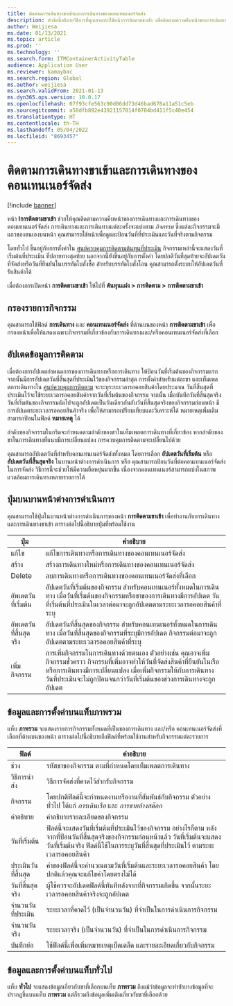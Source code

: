 ```yaml
---
title: ติดตามการเดินทางขาเข้าและการเดินทางของคอนเทนเนอร์จัดส่ง
description: หัวข้อนี้อธิบายวิธีการที่คุณสามารถใช้หน้าการติดตามขาเข้า เพื่อติดตามความคืบหน้าของการเดินทางและการเดินทางของคอนเทนเนอร์จัดส่ง
author: Weijiesa
ms.date: 01/13/2021
ms.topic: article
ms.prod: ''
ms.technology: ''
ms.search.form: ITMContainerActivityTable
audience: Application User
ms.reviewer: kamaybac
ms.search.region: Global
ms.author: weijiesa
ms.search.validFrom: 2021-01-13
ms.dyn365.ops.version: 10.0.17
ms.openlocfilehash: 07f93cfe563c90d06dd73d46bad678a11a51c5eb
ms.sourcegitcommit: a58dfb892e43921157014f0784bd411f5c40e454
ms.translationtype: HT
ms.contentlocale: th-TH
ms.lasthandoff: 05/04/2022
ms.locfileid: "8693457"
---
```

# <a name="track-inbound-voyages-and-shipping-container-journeys"></a>ติดตามการเดินทางขาเข้าและการเดินทางของคอนเทนเนอร์จัดส่ง

[!include [banner](../../includes/banner.md)]

หน้า **Iการติดตามขาเข้า** ช่วยให้คุณติดตามความคืบหน้าของการเดินทางและการเดินทางของคอนเทนเนอร์จัดส่ง การเดินทางและการเดินทางแต่ละครั้งจะแบ่งตาม *กิจกรรม* ซึ่งแต่ละกิจกรรมจะมีแถวของตนเองบนหน้า คุณสามารถใช้หน้าเพื่อดูและป้อนวันที่ที่ประเมินและวันที่จริงตามกิจกรรม

โดยทั่วไป ขึ้นอยู่กับการตั้งค่าใน [ศูนย์ควบคุมการติดตามต้นทุนที่ประเมิน](delivery-information-setup.md#tracking-control-center)  กิจกรรมเหล่านี้จะแสดงวันที่เริ่มต้นที่ประเเมิน ที่ปลายทางสุดท้าย นอกจากนี้ยังขึ้นอยู่กับการตั้งค่า โดยปกติวันที่สุดท้ายจะอัปเดตวันที่จัดส่งหรือวันที่ยืนยันในบรรทัดใบสั่งซื้อ สำหรับบรรทัดใบสั่งโอน คุณสามารถตั้งระบบให้อัปเดตวันที่รับสินค้าได้

เมื่อต้องการเปิดหน้า **การติดตามขาเข้า** ให้ไปที่ **ต้นทุนแฝง \> การติดตาม \> การติดตามขาเข้า**

## <a name="filter-the-activities-list"></a>กรองรายการกิจกรรม

คุณสามารถใช้ฟิลด์ **การเดินทาง** และ **คอนเทนเนอร์จัดส่ง** ที่ด้านบนของหน้า **การติดตามขาเข้า** เพื่อกรองหน้าเพื่อให้แสดงเฉพาะกิจกรรมที่เกี่ยวข้องกับการเดินทางและ/หรือคอนเทนเนอร์จัดส่งที่เลือก

## <a name="update-tracking-information"></a>อัปเตดข้อมูลการติดตาม

เมื่อต้องการอัปเดตกำหนดการของการเดินทางหรือการเดินทาง ให้ป้อนวันที่เริ่มต้นของกิจกรรมแรก จากนั้นมีการอัปเดตวันที่สิ้นสุดที่ประเมินไว้ของกิจกรรมล่าสุด การตั้งค่าสำหรับแต่ละขา และเท็มเพลตการเดินทางใน [ศูนย์ควบคุมการติดตาม](delivery-information-setup.md#tracking-control-center) จะระบุระยะเวลารอคอยสินค้าโดยประมาณ วันที่สิ้นสุดที่ประเมินไว้จะใช้ระยะเวลารอคอยสินค้าจากวันที่เริ่มต้นของกิจกรรม จากนั้น เมื่อบันทึกวันที่สิ้นสุดจริง วันที่เริ่มต้นของกิจกรรมถัดไปจะถูกอัปเดตเป็นวันเดียวกันกับวันที่สิ้นสุดจริงของกิจกรรมก่อนหน้า มีการอัปเดตระยะเวลารอคอยสินค้าจริง เพื่อให้สามารถเปรียบเทียบและวิเคราะห์ได้ หมายเหตุเพิ่มเติมสามารถป้อนในฟิลด์ **หมายเหตุ** ได้

ลำดับของกิจกรรมในกริดจะกําหนดตามลำดับของขาในเท็มเพลตการเดินทางที่เกี่ยวข้อง หากลำดับของขาในการเดินทางที่แนบมีการเปลี่ยนแปลง การควบคุมการติดตามจะเปลี่ยนไปด้วย

คุณสามารถอัปเดตวันที่สำหรับคอนเทนเนอร์จัดส่งทั้งหมด โดยการเลือก **อัปเดตวันที่เริ่มต้น** หรือ **อัปเดตวันที่สิ้นสุดจริง** ในบานหน้าต่างการดำเนินการ หรือ คุณสามารถป้อนวันที่ต่อคอนเทนเนอร์จัดส่งในการจัดส่ง วิธีการนี้จะช่วยให้มีความยืดหยุ่นมากขึ้น เนื่องจากคอนเทนเนอร์สามารถแบ่งในสภาพแวดล้อมการเดินทางหลายรายการได้

## <a name="buttons-on-the-action-pane"></a>ปุ่มบนบานหน้าต่างการดำเนินการ

คุณสามารถใช้ปุ่มในบานหน้าต่างการดำเนินการของหน้า **การติดตามขาเข้า** เพื่อทำงานกับการเดินทางและการเดินทางขาเข้า ตารางต่อไปนี้อธิบายปุ่มที่พร้อมใช้งาน

| ปุ่ม | คำอธิบาย |
|---|---|
| แก้ไข | แก้ไขการเดินทางหรือการเดินทางของคอนเทนเนอร์จัดส่ง |
| สร้าง  | สร้างการเดินทางใหม่หรือการเดินทางของคอนเทนเนอร์จัดส่ง |
| Delete | ลบการเดินทางหรือการเดินทางของคอนเทนเนอร์จัดส่งที่เลือก |
| อัพเดตวันที่เริ่มต้น | อัปเดตวันที่เริ่มต้นของกิจกรรม สำหรับคอนเทนเนอร์ทั้งหมดในการเดินทาง เมื่อวันที่เริ่มต้นของกิจกรรมหรือขาของการเดินทางมีการอัปเดต วันที่เริ่มต้นที่ประเมินในเวลาต่อมาจะถูกอัปเดตตามระยะเวลารอคอยสินค้าที่ระบุ |
| อัพเดตวันที่สิ้นสุดจริง | อัปเดตวันที่สิ้นสุดของกิจกรรม สำหรับคอนเทนเนอร์ทั้งหมดในการเดินทาง เมื่อวันที่สิ้นสุดของกิจกรรมที่ระบุมีการอัปเดต กิจกรรมต่อมาจะถูกอัปเดตตามระยะเวลารอคอยสินค้าที่ระบุ |
| เพิ่มกิจกรรม | การเพิ่มกิจกรรมในการเดินทางด้วยตนเอง ตัวอย่างเช่น คุณอาจเพิ่มกิจกรรมชั่วคราว กิจกรรมที่เพิ่มอาจทําให้วันที่จัดส่งสินค้าที่ยืนยันในเรือหรือการเดินทางมีการเปลี่ยนแปลง เมื่อเพิ่มกิจกรรมให้กับการเดินทาง วันที่ประเมินจะไม่ถูกป้อนจนกว่าวันที่เริ่มต้นของช่วงการเดินทางจะถูกอัปเดต |

## <a name="information-and-settings-on-the-overview-tab"></a>ข้อมูลและการตั้งค่าบนแท็บภาพรวม

แท็บ **ภาพรวม** จะแสดงรายการกิจกรรมทั้งหมดที่เป็นของการเดินทาง และ/หรือ คอนเทนเนอร์จัดส่งที่เลือกที่ด้านบนของหน้า ตารางต่อไปนี้อธิบายถึงฟิลด์ที่พร้อมใช้งานสำหรับกิจกรรมแต่ละรายการ

| ฟิลด์ | คำอธิบาย |
|---|---|
| ช่วง | รหัสขาของกิจกรรม ตามที่กําหนดโดยเท็มเพลตการเดินทาง |
| วิธีการนำส่ง | วิธีการจัดส่งที่คาดไว้สำกรับกิจกรรม |
| กิจกรรม | โดยปกติฟิลด์นี้จะกำหนดงานหรืองานที่สัมพันธ์กับกิจกรรม ตัวอย่างทั่วไป ได้แก่ *การเดินเรือ* และ *การขายล้างสต๊อก* |
| คำอธิบาย | คำอธิบายรายละเอียดของกิจกรรม |
| วันที่เริ่มต้น | ฟิลด์นี้จะแสดงวันที่เริ่มต้นที่ประเมินไว้ของกิจกรรม อย่างไรก็ตาม หลังจากที่ป้อนวันที่สิ้นสุดจริงของกิจกรรมก่อนหน้าแล้ว วันที่เริ่มต้นจะแสดงวันที่เริ่มต้นจริง ฟิลด์นี้ใช้ในการระบุวันที่สิ้นสุดที่ประเมินไว้ ตามระยะเวลารอคอยสินค้า |
| ประเมินวันที่สิ้นสุด | ค่าของฟิลด์นี้จะคํานวณตามวันที่เริ่มต้นและระยะเวลารอคอยสินค้า โดยปกติแล้วคุณจะแก้ไขค่าโดยตรงไม่ได้ |
| วันที่สิ้นสุดจริง | ผู้ใช้ควรจะอัปเดตฟิลด์นี้ทันทีหลังจากที่กิจกรรมเกิดขึ้น จากนั้นระยะเวลารอคอยสินค้าจริงจะถูกอัปเดต |
| จำนวนวันที่ประเมิน | ระยะเวลาที่คาดไว้ (เป็นจำนวนวัน) ที่จำเป็นในการดำเนินการกิจกรรม |
| จำนวนวันจริง | ระยะเวลาจริง (เป็นจำนวนวัน) ที่จำเป็นในการดำเนินการกิจกรรม |
| บันทึกย่อ | ใช้ฟิลด์นี้เพื่อเพิ่มหมายเหตุเบ็ดเตล็ด และรายละเอียดเกี่ยวกับกิจกรรม |

## <a name="information-and-settings-on-the-general-tab"></a>ข้อมูลและการตั้งค่าบนแท็บทั่วไป

แท็บ **ทั่วไป** จะแสดงข้อมูลเกี่ยวกับขาที่เลือกบนเท็บ **ภาพรวม** ถึงแม้ว่าข้อมูลจะทําซ้ําบางข้อมูลที่จะปรากฏขึ้นบนแท็บ **ภาพรวม** แต่ก็รวมถึงข้อมูลเพิ่มเติมเกี่ยวกับขาที่เลือกด้วย
